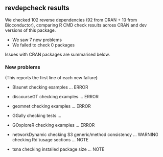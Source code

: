 ## revdepcheck results

We checked 102 reverse dependencies (92 from CRAN + 10 from Bioconductor), comparing R CMD check results across CRAN and dev versions of this package.

 * We saw 7 new problems
 * We failed to check 0 packages

Issues with CRAN packages are summarised below.

### New problems
(This reports the first line of each new failure)

* Blaunet
  checking examples ... ERROR

* discourseGT
  checking examples ... ERROR

* geomnet
  checking examples ... ERROR

* GGally
  checking tests ...

* GOxploreR
  checking examples ... ERROR

* networkDynamic
  checking S3 generic/method consistency ... WARNING
  checking Rd \usage sections ... NOTE

* tsna
  checking installed package size ... NOTE

